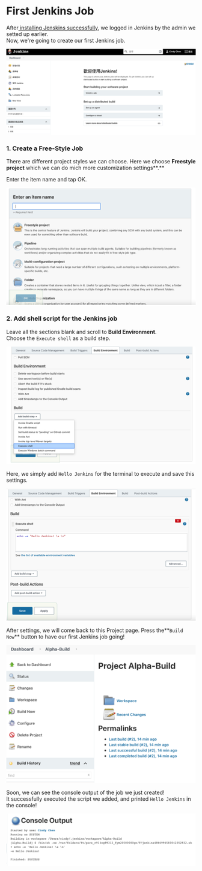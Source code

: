 # First Jenkins Job

After[ installing Jenskins successfully](./), we logged in Jenkins by the admin we setted up earlier.   
Now, we're going to create our first Jenkins job.

![](.gitbook/assets/image-2.png)

### 1. Create a Free-Style Job

There are different project styles we can choose. Here we choose **Freestyle project** which we can do mich more customization settings**.**

Enter the item name and tap OK.

![](.gitbook/assets/image%20%2814%29.png)

### 2. Add shell script for the Jenkins job

Leave all the sections blank and scroll to **Build Environment**.  
Choose the `Execute shell` as a build step.

![](.gitbook/assets/image%20%2810%29.png)

Here, we simply add `Hello Jenkins` for the terminal to execute and save this settings.

![](.gitbook/assets/image%20%2813%29.png)

After settings, we will come back to this Project page. Press the**`Build Now`** button to have our first Jenkins job going!

![](.gitbook/assets/image%20%2835%29.png)

Soon, we can see the console output of the job we just created!  
It successfully executed the script we added, and printed `Hello Jenkins` in the console! 

![](.gitbook/assets/image%20%2820%29.png)



